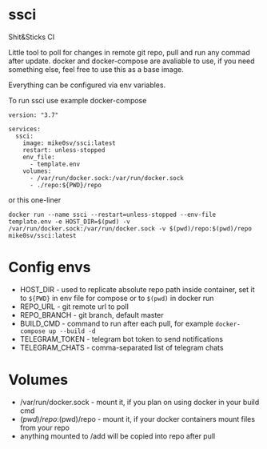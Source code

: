 # ssci
Shit&amp;Sticks CI

Little tool to poll for changes in remote git repo, pull and run any commad after update.
docker and docker-compose are avaliable to use, if you need something else, feel free to use this as a base image.

Everything can be configured via env variables.

To run ssci use example docker-compose
```
version: "3.7"

services:
  ssci:
    image: mike0sv/ssci:latest
    restart: unless-stopped
    env_file:
      - template.env
    volumes:
      - /var/run/docker.sock:/var/run/docker.sock
      - ./repo:${PWD}/repo

 ```

 or this one-liner

 ```
 docker run --name ssci --restart=unless-stopped --env-file template.env -e HOST_DIR=$(pwd) -v /var/run/docker.sock:/var/run/docker.sock -v $(pwd)/repo:$(pwd)/repo mike0sv/ssci:latest
 ```

 # Config envs

- HOST_DIR - used to replicate absolute repo path inside container, set it to `${PWD}` in env file for compose or to `$(pwd)` in docker run
- REPO_URL - git remote url to poll
- REPO_BRANCH - git branch, default master
- BUILD_CMD - command to run after each pull, for example `docker-compose up --build -d`
- TELEGRAM_TOKEN - telegram bot token to send notifications
- TELEGRAM_CHATS - comma-separated list of telegram chats

# Volumes

- /var/run/docker.sock - mount it, if you plan on using docker in your build cmd
- $(pwd)/repo:$(pwd)/repo - mount it, if your docker containers mount files from your repo
- anything mounted to /add will be copied into repo after pull
